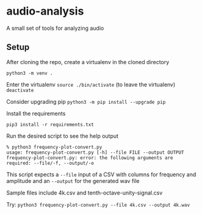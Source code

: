 # audio-analysis
A small set of tools for analyzing audio

## Setup

After cloning the repo, create a virtualenv in the cloned directory

`python3 -m venv .`

Enter the virtualenv
`source ./bin/activate`
(to leave the virtualenv)
`deactivate`

Consider upgrading pip
`python3 -m pip install --upgrade pip`

Install the requirements

`pip3 install -r requirements.txt`


Run the desired script to see the help output

```
% python3 frequency-plot-convert.py
usage: frequency-plot-convert.py [-h] --file FILE --output OUTPUT
frequency-plot-convert.py: error: the following arguments are required: --file/-f, --output/-o
```


This script expects a `--file` input of a CSV with columns for frequency and amplitude and an `--output` for the generated wav file

Sample files include 4k.csv and tenth-octave-unity-signal.csv

Try:
`python3 frequency-plot-convert.py --file 4k.csv --output 4k.wav`

